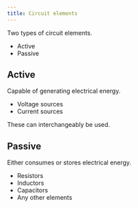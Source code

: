```yaml
---
title: Circuit elements
---
```


Two types of circuit elements.

- Active
- Passive

## Active

Capable of generating electrical energy.

- Voltage sources
- Current sources

These can interchangeably be used.

## Passive

Either consumes or stores electrical energy.

- Resistors
- Inductors
- Capacitors
- Any other elements
